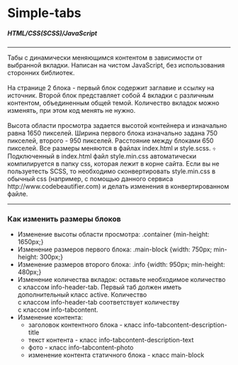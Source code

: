 # Simple-tabs

<h5>HTML/CSS(SCSS)/JavaScript</h5>
<hr>
Табы с динамически меняющимся контентом в зависимости от выбранной вкладки. Написан на чистом JavaScript, без использования сторонних библиотек.<br><br>
На странице 2 блока - первый блок содержит заглавие и ссылку на источник. Второй блок представляет собой 4 вкладки с различным контентом, объединенным общей темой. Количество вкладок можно изменять, при этом код менять не нужно.<br><br>
Высота области просмотра задается высотой контейнера и изначально равна 1650 пикселей. Ширина первого блока изначально задана 750 пикселей, второго - 950 пикселей. Расстояние между блоками 650 пикселей.
Все размеры меняются в файлах index.html и style.scss. 
⳾ Подключенный в index.html файл style.min.css автоматически компилируется в папку css, которая лежит в корне сайта. Если вы не пользуетесть SCSS, то необходимо сконвертировать style.min.css  в обычный css (например, с помощью данного сервиса http://www.codebeautifier.com) и делать изменения в конвертированном файле.
<hr>
<h3>Как изменить размеры блоков</h3>
<ul>
  <li>Изменение высоты области просмотра: .container {min-height: 1650px;}</li>
  <li>Изменение размеров первого блока: .main-block {width: 750px; min-height: 300px;}</li>
  <li>Изменение размеров второго блока: .info {width: 950px; min-height: 480px;}</li>
  <li>Изменение количества вкладок: оставьте необходимое количество <div> с классом info-header-tab. Первый таб должен иметь дополнительный класс active. Количество <div> с классом info-header-tab соответствует количеству <div> с классом info-tabcontent.</li>
  <li>Изменение контента:
    <ul>
      <li>заголовок контентного блока - класс info-tabcontent-description-title</li>
      <li>текст контента - класс info-tabcontent-description-text</li>
      <li>фото - класс info-tabcontent-photo</li>
      <li>изменение контента статичного блока - класс main-block</li>
    </ul>
 </ul>

